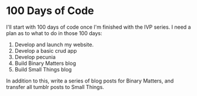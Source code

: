# 100 Days of Code

I'll start with 100 days of code once I'm finished with the IVP series. I need a plan as to what to do in those 100 days:

1. Develop and launch my website.
2. Develop a basic crud app
3. Develop pecunia
4. Build Binary Matters blog
5. Build Small Things blog

In addition to this, write a series of blog posts for Binary Matters, and transfer all tumblr posts to Small Things.